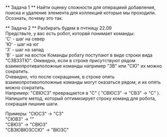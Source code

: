 ** Задача 1 ** 
Найти оценку сложности для операцмий добавления, поиска и удаление элемента для коллекций которые мы проходили. Осознать, почему это так.          

** Задача 2 ** 
Разбирать будем в пчтницу 22.09  
Предствьте, у вас есть робот, которвй понимает команды:  
'С' - шаг на север    
'Ю' - шаг на юг    
'З' - шаг на запад      
'В' - шаг на восток 
Команды робату поступают в виде строки вида "CЗВЗЗТЮ". Ояквидно, если в строке присутствуют рядом взаимопротиваположные команды например "ЗВ" или "СЮ" их можно сократить.  
Очевидно, что после сокращения, в строке опять взаимопротивоположные команды могут оказаться рядом, и их опять можно сократить.   
Например: "СВЮСЗ" превращается в "C"  ( "СВЮСЗ" -> "СВЗ" -> "С" ). Напишите метод, который оптимизирует строку команд для робота, сокращая лишние шаги.

Примеры:
"СЮСЗ" -> "СЗ"          
"СЮВЗ" -> ""   
"СВЮЗ" -> "СВЮЗ"  
"СВЗЮВЮЗССЮ" -> "ВЮЗС"  


                                                                                                                                                                 


  
